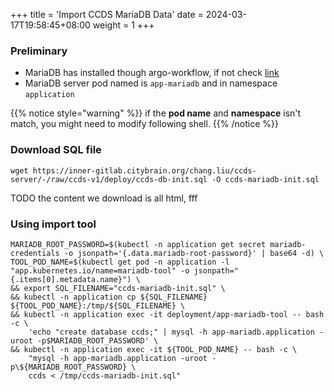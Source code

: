 +++
title = 'Import CCDS MariaDB Data'
date = 2024-03-17T19:58:45+08:00
weight = 1
+++

### Preliminary
- MariaDB has installed though argo-workflow, if not check [link](kubernetes/argo/argo-workflow/software/mariadb/index.html)
- MariaDB server pod named is `app-mariadb` and in namespace `application`

{{% notice style="warning" %}}
if the **pod name** and **namespace** isn't match, you might need to modify following shell.
{{% /notice %}}

### Download SQL file
```shell
wget https://inner-gitlab.citybrain.org/chang.liu/ccds-server/-/raw/ccds-v1/deploy/ccds-db-init.sql -O ccds-mariadb-init.sql
```
TODO the content we download is all html, fff

### Using import tool
```shell
MARIADB_ROOT_PASSWORD=$(kubectl -n application get secret mariadb-credentials -o jsonpath='{.data.mariadb-root-password}' | base64 -d) \
TOOL_POD_NAME=$(kubectl get pod -n application -l "app.kubernetes.io/name=mariadb-tool" -o jsonpath="{.items[0].metadata.name}") \
&& export SQL_FILENAME="ccds-mariadb-init.sql" \
&& kubectl -n application cp ${SQL_FILENAME} ${TOOL_POD_NAME}:/tmp/${SQL_FILENAME} \
&& kubectl -n application exec -it deployment/app-mariadb-tool -- bash -c \
    'echo "create database ccds;" | mysql -h app-mariadb.application -uroot -p$MARIADB_ROOT_PASSWORD' \
&& kubectl -n application exec -it ${TOOL_POD_NAME} -- bash -c \
    "mysql -h app-mariadb.application -uroot -p\${MARIADB_ROOT_PASSWORD} \
    ccds < /tmp/ccds-mariadb-init.sql"
```
